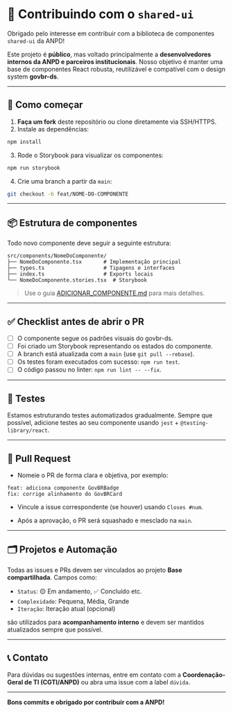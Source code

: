 # 🤝 Contribuindo com o `shared-ui`

Obrigado pelo interesse em contribuir com a biblioteca de componentes `shared-ui` da ANPD!

Este projeto é **público**, mas voltado principalmente a **desenvolvedores internos da ANPD e parceiros institucionais**. Nosso objetivo é manter uma base de componentes React robusta, reutilizável e compatível com o design system **govbr-ds**.

---

## 🧭 Como começar

1. **Faça um fork** deste repositório ou clone diretamente via SSH/HTTPS.
2. Instale as dependências:

```bash
npm install
```

3. Rode o Storybook para visualizar os componentes:

```bash
npm run storybook
```

4. Crie uma branch a partir da `main`:

```bash
git checkout -b feat/NOME-DO-COMPONENTE
```

---

## 📦 Estrutura de componentes

Todo novo componente deve seguir a seguinte estrutura:

```
src/components/NomeDoComponente/
├── NomeDoComponente.tsx       # Implementação principal
├── types.ts                   # Tipagens e interfaces
├── index.ts                   # Exports locais
└── NomeDoComponente.stories.tsx  # Storybook
```

> Use o guia [ADICIONAR_COMPONENTE.md](./ADICIONAR_COMPONENTE.md) para mais detalhes.

---

## ✅ Checklist antes de abrir o PR

- [ ] O componente segue os padrões visuais do govbr-ds.
- [ ] Foi criado um Storybook representando os estados do componente.
- [ ] A branch está atualizada com a `main` (use `git pull --rebase`).
- [ ] Os testes foram executados com sucesso: `npm run test`.
- [ ] O código passou no linter: `npm run lint -- --fix`.

---

## 🧪 Testes

Estamos estruturando testes automatizados gradualmente. Sempre que possível, adicione testes ao seu componente usando `jest` + `@testing-library/react`.

---

## 🚀 Pull Request

- Nomeie o PR de forma clara e objetiva, por exemplo:

```
feat: adiciona componente GovBRBadge
fix: corrige alinhamento do GovBRCard
```

- Vincule a issue correspondente (se houver) usando `Closes #num`.

- Após a aprovação, o PR será squashado e mesclado na `main`.

---

## 🗂️ Projetos e Automação

Todas as issues e PRs devem ser vinculados ao projeto **Base compartilhada**. Campos como:

- `Status`: 🟡 Em andamento, ✅ Concluído etc.
- `Complexidade`: Pequena, Média, Grande
- `Iteração`: Iteração atual (opcional)

são utilizados para **acompanhamento interno** e devem ser mantidos atualizados sempre que possível.

---

## 📞 Contato

Para dúvidas ou sugestões internas, entre em contato com a **Coordenação-Geral de TI (CGTI/ANPD)** ou abra uma issue com a label `dúvida`.

---

**Bons commits e obrigado por contribuir com a ANPD!**
